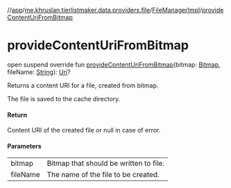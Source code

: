//[app](../../../index.md)/[me.khruslan.tierlistmaker.data.providers.file](../index.md)/[FileManagerImpl](index.md)/[provideContentUriFromBitmap](provide-content-uri-from-bitmap.md)

# provideContentUriFromBitmap

open suspend override fun [provideContentUriFromBitmap](provide-content-uri-from-bitmap.md)(bitmap: [Bitmap](https://developer.android.com/reference/kotlin/android/graphics/Bitmap.html), fileName: [String](https://kotlinlang.org/api/latest/jvm/stdlib/kotlin/-string/index.html)): [Uri](https://developer.android.com/reference/kotlin/android/net/Uri.html)?

Returns a content URI for a file, created from bitmap.

The file is saved to the cache directory.

#### Return

Content URI of the created file or null in case of error.

#### Parameters

| | |
|---|---|
| bitmap | Bitmap that should be written to file. |
| fileName | The name of the file to be created. |
